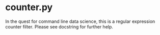 # counter.py

In the quest for command line data science, this is a regular expression counter filter. Please see docstring for further help.


